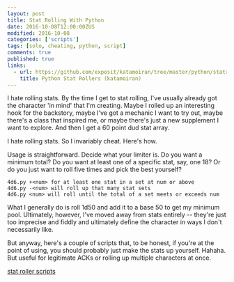 ```yaml
---
layout: post
title: Stat Rolling With Python
date: 2016-10-08T12:00:00ZUS
modified: 2016-10-08
categories: ['scripts']
tags: [solo, cheating, python, script]
comments: true
published: true
links:
  - url: https://github.com/exposit/katamoiran/tree/master/python/statrollers
    title: Python Stat Rollers (katamoiran)
---
```


I hate rolling stats. By the time I get to stat rolling, I've usually already got the character 'in mind' that I'm creating. Maybe I rolled up an interesting hook for the backstory, maybe I've got a mechanic I want to try out, maybe there's a class that inspired me, or maybe there's just a new supplement I want to explore. And then I get a 60 point dud stat array.

I hate rolling stats. So I invariably cheat. Here's how.

<!--more-->

Usage is straightforward. Decide what your limiter is. Do you want a minimum total? Do you want at least one of a specific stat, say, one 18? Or do you just want to roll five times and pick the best yourself?

~~~
4d6.py +<num> for at least one stat in a set at num or above
4d6.py -<num> will roll up that many stat sets
4d6.py <num> will roll until the total of a set meets or exceeds num
~~~

What I generally do is roll 1d50 and add it to a base 50 to get my minimum pool. Ultimately, however, I've moved away from stats entirely -- they're just too imprecise and fiddly and ultimately define the character in ways I don't necessarily like.

But anyway, here's a couple of scripts that, to be honest, if you're at the point of using, you should probably just make the stats up yourself. Hahaha. But useful for legitimate ACKs or rolling up multiple characters at once.

<div id="button"><a href="https://github.com/exposit/katamoiran/tree/master/python/statrollers" class="btn btn-info">stat roller scripts</a></div>
